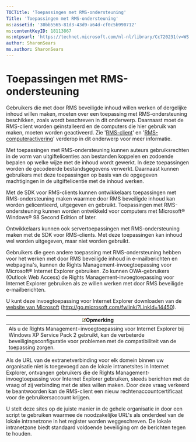 ```yaml
---
TOCTitle: 'Toepassingen met RMS-ondersteuning'
Title: 'Toepassingen met RMS-ondersteuning'
ms:assetid: '30bb5565-81d3-43d9-a64d-cf0c5b990712'
ms:contentKeyID: 18113867
ms:mtpsurl: 'https://technet.microsoft.com/nl-nl/library/Cc720231(v=WS.10)'
author: SharonSears
ms.author: SharonSears
---
```


Toepassingen met RMS-ondersteuning
==================================

Gebruikers die met door RMS beveiligde inhoud willen werken of dergelijke inhoud willen maken, moeten over een toepassing met RMS-ondersteuning beschikken, zoals wordt beschreven in dit onderwerp. Daarnaast moet de RMS-client worden geïnstalleerd en de computers die hier gebruik van maken, moeten worden geactiveerd. Zie '[RMS-client](https://technet.microsoft.com/03294fa2-8350-430d-b4b0-03d5169937c2)' en '[RMS-computeractivering](https://technet.microsoft.com/09a0d631-9860-477f-9d10-df61b3bfe125)' verderop in dit onderwerp voor meer informatie.

Met toepassingen met RMS-ondersteuning kunnen auteurs gebruiksrechten in de vorm van uitgiftelicenties aan bestanden koppelen en zodoende bepalen op welke wijze met de inhoud wordt gewerkt. In deze toepassingen worden de gecodeerde bestandsgegevens verwerkt. Daarnaast kunnen gebruikers met deze toepassingen op basis van de opgegeven machtigingen in de uitgiftelicentie met de inhoud werken.

Met de SDK voor RMS-clients kunnen ontwikkelaars toepassingen met RMS-ondersteuning maken waarmee door RMS beveiligde inhoud kan worden gelicentieerd, uitgegeven en gebruikt. Toepassingen met RMS-ondersteuning kunnen worden ontwikkeld voor computers met Microsoft® Windows® 98 Second Edition of later.

Ontwikkelaars kunnen ook servertoepassingen met RMS-ondersteuning maken met de SDK voor RMS-clients. Met deze toepassingen kan inhoud wel worden uitgegeven, maar niet worden gebruikt.

Gebruikers die geen andere toepassing met RMS-ondersteuning hebben voor het werken met door RMS beveiligde inhoud in e-mailberichten en webpagina's, kunnen de Rights Management-invoegtoepassing voor Microsoft® Internet Explorer gebruiken. Zo kunnen OWA-gebruikers (Outlook Web Access) de Rights Management-invoegtoepassing voor Internet Explorer gebruiken als ze willen werken met door RMS beveiligde e-mailberichten.

U kunt deze invoegtoepassing voor Internet Explorer downloaden van de [website van Microsoft](http://go.microsoft.com/fwlink/?linkid=14450) (http://go.microsoft.com/fwlink/?LinkId=14450).

| ![](/security-updates/images/Cc720231.note(WS.10).gif)Opmerking                                                                                                                                            |
|-----------------------------------------------------------------------------------------------------------------------------------------------------------------------------------------------------------------------|
| Als u de Rights Management-invoegtoepassing voor Internet Explorer bij Windows XP Service Pack 2 gebruikt, kan de verbeterde beveiligingsconfiguratie voor problemen met de compatibiliteit van de toepassing zorgen. |

Als de URL van de extranetverbinding voor elk domein binnen uw organisatie niet is toegevoegd aan de lokale intranetsites in Internet Explorer, ontvangen gebruikers die de Rights Management-invoegtoepassing voor Internet Explorer gebruiken, steeds berichten met de vraag of zij verbinding met de sites willen maken. Door deze vraag verkeerd te beantwoorden kan de RMS-client een nieuw rechtenaccountcertificaat voor de gebruikersaccount krijgen.

U stelt deze sites op de juiste manier in de gehele organisatie in door een script te gebruiken waarmee de noodzakelijke URL's als onderdeel van de lokale intranetzone in het register worden weggeschreven. De lokale intranetzone biedt standaard voldoende beveiliging om de berichten tegen te houden.
